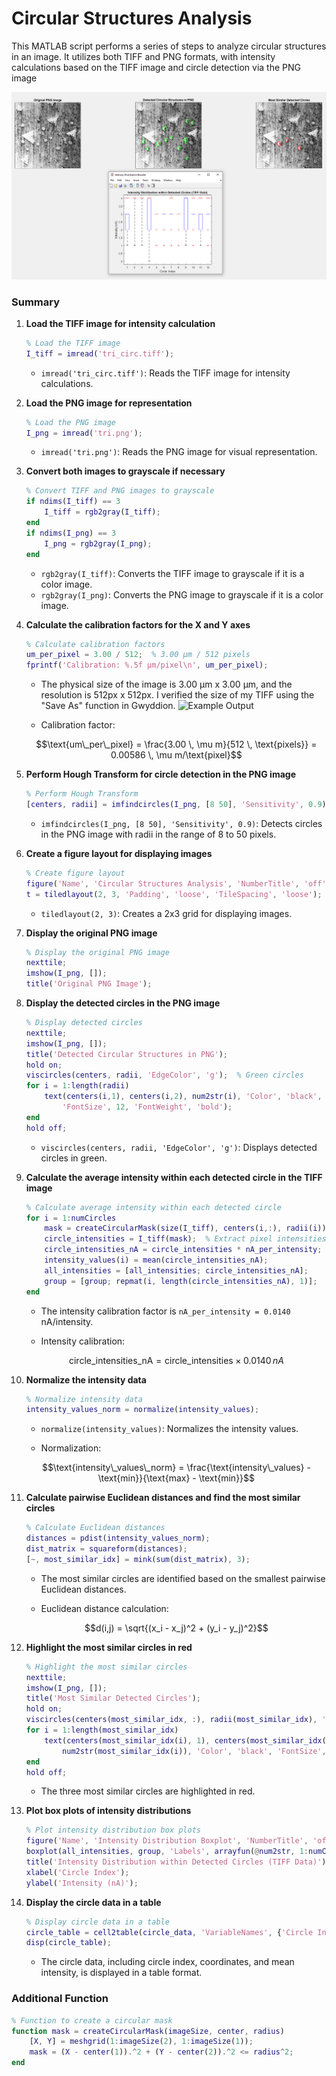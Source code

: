 # Circular Structures Analysis

This MATLAB script performs a series of steps to analyze circular structures in an image. It utilizes both TIFF and PNG formats, with intensity calculations based on the TIFF image and circle detection via the PNG image

![Example Output](circ_example_output.PNG)

### Summary

1. **Load the TIFF image for intensity calculation**

    ```matlab
    % Load the TIFF image
    I_tiff = imread('tri_circ.tiff');
    ```

    - `imread('tri_circ.tiff')`: Reads the TIFF image for intensity calculations.

2. **Load the PNG image for representation**

    ```matlab
    % Load the PNG image
    I_png = imread('tri.png');
    ```

    - `imread('tri.png')`: Reads the PNG image for visual representation.

3. **Convert both images to grayscale if necessary**

    ```matlab
    % Convert TIFF and PNG images to grayscale
    if ndims(I_tiff) == 3
        I_tiff = rgb2gray(I_tiff);
    end
    if ndims(I_png) == 3
        I_png = rgb2gray(I_png);
    end
    ```

    - `rgb2gray(I_tiff)`: Converts the TIFF image to grayscale if it is a color image.
    - `rgb2gray(I_png)`: Converts the PNG image to grayscale if it is a color image.

4. **Calculate the calibration factors for the X and Y axes**

    ```matlab
    % Calculate calibration factors
    um_per_pixel = 3.00 / 512;  % 3.00 µm / 512 pixels
    fprintf('Calibration: %.5f µm/pixel\n', um_per_pixel);
    ```

    - The physical size of the image is 3.00 µm x 3.00 µm, and the resolution is 512px x 512px. I verified the size of my TIFF using the "Save As" function in Gwyddion.
  ![Example Output](size-ver.PNG)

    - Calibration factor:
    
    ```math
    \text{um\_per\_pixel} = \frac{3.00 \, \mu m}{512 \, \text{pixels}} = 0.00586 \, \mu m/\text{pixel}
    ```

5. **Perform Hough Transform for circle detection in the PNG image**

    ```matlab
    % Perform Hough Transform
    [centers, radii] = imfindcircles(I_png, [8 50], 'Sensitivity', 0.9);
    ```

    - `imfindcircles(I_png, [8 50], 'Sensitivity', 0.9)`: Detects circles in the PNG image with radii in the range of 8 to 50 pixels.

6. **Create a figure layout for displaying images**

    ```matlab
    % Create figure layout
    figure('Name', 'Circular Structures Analysis', 'NumberTitle', 'off', 'WindowState', 'maximized');
    t = tiledlayout(2, 3, 'Padding', 'loose', 'TileSpacing', 'loose');
    ```

    - `tiledlayout(2, 3)`: Creates a 2x3 grid for displaying images.

7. **Display the original PNG image**

    ```matlab
    % Display the original PNG image
    nexttile;
    imshow(I_png, []);
    title('Original PNG Image');
    ```

8. **Display the detected circles in the PNG image**

    ```matlab
    % Display detected circles
    nexttile;
    imshow(I_png, []);
    title('Detected Circular Structures in PNG');
    hold on;
    viscircles(centers, radii, 'EdgeColor', 'g');  % Green circles
    for i = 1:length(radii)
        text(centers(i,1), centers(i,2), num2str(i), 'Color', 'black', ...
            'FontSize', 12, 'FontWeight', 'bold');
    end
    hold off;
    ```

    - `viscircles(centers, radii, 'EdgeColor', 'g')`: Displays detected circles in green.

9. **Calculate the average intensity within each detected circle in the TIFF image**

    ```matlab
    % Calculate average intensity within each detected circle
    for i = 1:numCircles
        mask = createCircularMask(size(I_tiff), centers(i,:), radii(i));
        circle_intensities = I_tiff(mask);  % Extract pixel intensities
        circle_intensities_nA = circle_intensities * nA_per_intensity;  % Convert to nA
        intensity_values(i) = mean(circle_intensities_nA);
        all_intensities = [all_intensities; circle_intensities_nA];
        group = [group; repmat(i, length(circle_intensities_nA), 1)];
    end
    ```

    - The intensity calibration factor is `nA_per_intensity = 0.0140` nA/intensity.
    
    - Intensity calibration:
    
    ```math
    \text{circle\_intensities\_nA} = \text{circle\_intensities} \times 0.0140 \, nA
    ```

10. **Normalize the intensity data**

    ```matlab
    % Normalize intensity data
    intensity_values_norm = normalize(intensity_values);
    ```

    - `normalize(intensity_values)`: Normalizes the intensity values.

    - Normalization:
    
    ```math
    \text{intensity\_values\_norm} = \frac{\text{intensity\_values} - \text{min}}{\text{max} - \text{min}}
    ```

11. **Calculate pairwise Euclidean distances and find the most similar circles**

    ```matlab
    % Calculate Euclidean distances
    distances = pdist(intensity_values_norm);
    dist_matrix = squareform(distances);
    [~, most_similar_idx] = mink(sum(dist_matrix), 3);
    ```

    - The most similar circles are identified based on the smallest pairwise Euclidean distances.
    
    - Euclidean distance calculation:
    
    ```math
    d(i,j) = \sqrt{(x_i - x_j)^2 + (y_i - y_j)^2}
    ```

12. **Highlight the most similar circles in red**

    ```matlab
    % Highlight the most similar circles
    nexttile;
    imshow(I_png, []);
    title('Most Similar Detected Circles');
    hold on;
    viscircles(centers(most_similar_idx, :), radii(most_similar_idx), 'EdgeColor', 'r');  % Red circles
    for i = 1:length(most_similar_idx)
        text(centers(most_similar_idx(i), 1), centers(most_similar_idx(i), 2), ...
            num2str(most_similar_idx(i)), 'Color', 'black', 'FontSize', 12, 'FontWeight', 'bold');
    end
    hold off;
    ```

    - The three most similar circles are highlighted in red.

13. **Plot box plots of intensity distributions**

    ```matlab
    % Plot intensity distribution box plots
    figure('Name', 'Intensity Distribution Boxplot', 'NumberTitle', 'off');
    boxplot(all_intensities, group, 'Labels', arrayfun(@num2str, 1:numCircles, 'UniformOutput', false));
    title('Intensity Distribution within Detected Circles (TIFF Data)');
    xlabel('Circle Index');
    ylabel('Intensity (nA)');
    ```

14. **Display the circle data in a table**

    ```matlab
    % Display circle data in a table
    circle_table = cell2table(circle_data, 'VariableNames', {'Circle Index', 'X Coordinate', 'Y Coordinate', 'Mean Intensity (nA)'});
    disp(circle_table);
    ```

    - The circle data, including circle index, coordinates, and mean intensity, is displayed in a table format.

### Additional Function

```matlab
% Function to create a circular mask
function mask = createCircularMask(imageSize, center, radius)
    [X, Y] = meshgrid(1:imageSize(2), 1:imageSize(1));
    mask = (X - center(1)).^2 + (Y - center(2)).^2 <= radius^2;
end
